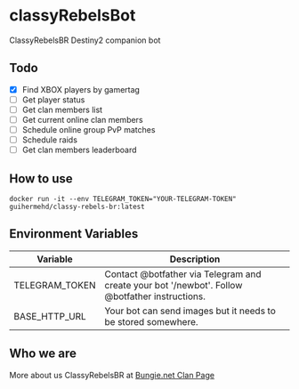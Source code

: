 # classyRebelsBot
ClassyRebelsBR Destiny2 companion bot

## Todo
- [x] Find XBOX players by gamertag
- [ ] Get player status
- [ ] Get clan members list
- [ ] Get current online clan members
- [ ] Schedule online group PvP matches
- [ ] Schedule raids
- [ ] Get clan members leaderboard

## How to use
``` docker run -it --env TELEGRAM_TOKEN="YOUR-TELEGRAM-TOKEN" guihermehd/classy-rebels-br:latest ```

## Environment Variables
Variable|Description
---|---
TELEGRAM_TOKEN|Contact @botfather via Telegram and create your bot '/newbot'. Follow @botfather instructions.
BASE_HTTP_URL|Your bot can send images but it needs to be stored somewhere.

## Who we are

More about us ClassyRebelsBR at [Bungie.net Clan Page](https://www.bungie.net/en/ClanV2/AdminSections?groupid=1808735)
